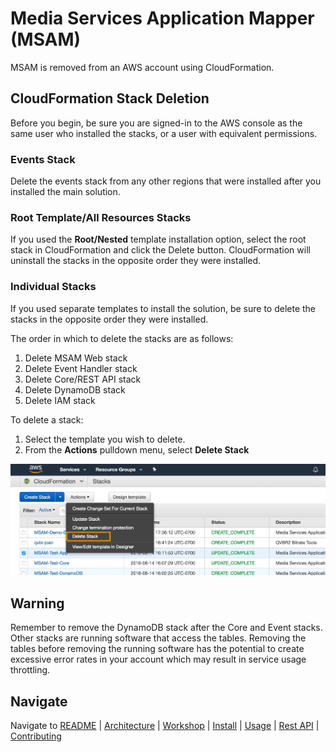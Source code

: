 # Media Services Application Mapper (MSAM)

MSAM is removed from an AWS account using CloudFormation.

## CloudFormation Stack Deletion

Before you begin, be sure you are signed-in to the AWS console as the same user who installed the stacks, or a user with equivalent permissions.

### Events Stack

Delete the events stack from any other regions that were installed after you installed the main solution.

### Root Template/All Resources Stacks

If you used the **Root/Nested** template installation option, select the root stack in CloudFormation and click the Delete button. CloudFormation will uninstall the stacks in the opposite order they were installed.

### Individual Stacks

If you used separate templates to install the solution, be sure to delete the stacks in the opposite order they were installed.

The order in which to delete the stacks are as follows:

1. Delete MSAM Web stack 
1. Delete Event Handler stack
1. Delete Core/REST API stack
1. Delete DynamoDB stack
2. Delete IAM stack

To delete a stack:

1. Select the template you wish to delete.
2. From the **Actions** pulldown menu, select **Delete Stack**
 
![Delete Stack](images/cfn-delete-stack.jpeg)

## Warning

Remember to remove the DynamoDB stack after the Core and Event stacks. Other stacks are running software that access the tables. Removing the tables before removing the running software has the potential to create excessive error rates in your account which may result in service usage throttling.

## Navigate

Navigate to [README](../README.md) | [Architecture](ARCHITECTURE.md) | [Workshop](WORKSHOP.md) | [Install](INSTALL.md) | [Usage](USAGE.md) | [Rest API](REST_API.md) | [Contributing](../CONTRIBUTING.md)
